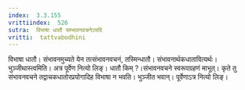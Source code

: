 ```yaml
---
index:  3.3.155
vrittiindex:  526
sutra:  विभाषा धातौ सम्भावनवचनेऽयदि
vritti:  tattvabodhini 
---
```


विभाषा धातौ। संभावनमुच्यते येन तत्संभावनवचनं, तस्मिन्धातौ। संभावनार्थकधातावित्यर्थः। भुञ्जीथास्त्वमिति। अत्र पूर्वेण नित्यो लिङ्। धातौ किम् ?।संभावनवचने स्वरूपग्रहणं माभूत्। कृते तु संभावनवचने तद्वाचकधातोरप्रयोगादिह विभाषा न भवति। भुञ्जीत भवान्। पूर्वेणाऽत्र नित्यो लिङ्।

